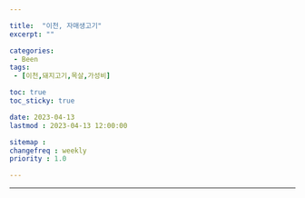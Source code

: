 ```yaml
---

title:  "이천, 자매생고기"
excerpt: ""

categories:
 - Been
tags:
 - [이천,돼지고기,목살,가성비]

toc: true
toc_sticky: true

date: 2023-04-13
lastmod : 2023-04-13 12:00:00

sitemap :
changefreq : weekly
priority : 1.0

---
```

---
